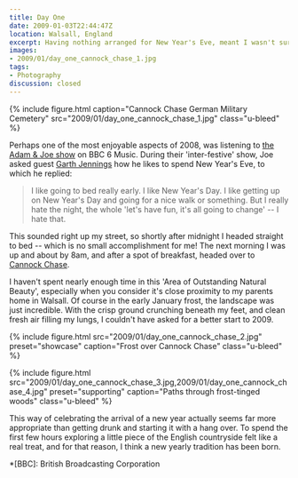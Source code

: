 ```yaml
---
title: Day One
date: 2009-01-03T22:44:47Z
location: Walsall, England
excerpt: Having nothing arranged for New Year's Eve, meant I wasn't sure how I would be celebrating the arrival of 2009. Well, not until I heard a conversation on the radio.
images:
- 2009/01/day_one_cannock_chase_1.jpg
tags:
- Photography
discussion: closed
---
```

{% include figure.html
  caption="Cannock Chase German Military Cemetery"
  src="2009/01/day_one_cannock_chase_1.jpg"
  class="u-bleed"
%}

Perhaps one of the most enjoyable aspects of 2008, was listening to [the Adam & Joe show][1] on BBC 6 Music. During their 'inter-festive' show, Joe asked guest [Garth Jennings][2] how he likes to spend New Year's Eve, to which he replied:

> I like going to bed really early. I like New Year's Day. I like getting up on New Year's Day and going for a nice walk or something. But I really hate the night, the whole 'let's have fun, it's all going to change' -- I hate that.

This sounded right up my street, so shortly after midnight I headed straight to bed -- which is no small accomplishment for me! The next morning I was up and about by 8am, and after a spot of breakfast, headed over to [Cannock Chase][3].

I haven't spent nearly enough time in this 'Area of Outstanding Natural Beauty', especially when you consider it's close proximity to my parents home in Walsall. Of course in the early January frost, the landscape was just incredible. With the crisp ground crunching beneath my feet, and clean fresh air filling my lungs, I couldn't have asked for a better start to 2009.

{% include figure.html
  src="2009/01/day_one_cannock_chase_2.jpg"
  preset="showcase"
  caption="Frost over Cannock Chase"
  class="u-bleed"
%}

{% include figure.html
  src="2009/01/day_one_cannock_chase_3.jpg,2009/01/day_one_cannock_chase_4.jpg"
  preset="supporting"
  caption="Paths through frost-tinged woods"
  class="u-bleed"
%}

This way of celebrating the arrival of a new year actually seems far more appropriate than getting drunk and starting it with a hang over. To spend the first few hours exploring a little piece of the English countryside felt like a real treat, and for that reason, I think a new yearly tradition has been born.

[1]: http://www.bbc.co.uk/6music/shows/adamandjoe/
[2]: http://www.imdb.com/name/nm1134029/
[3]: http://en.wikipedia.org/wiki/Cannock_Chase

*[BBC]: British Broadcasting Corporation
